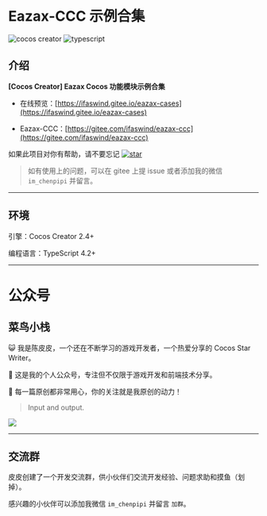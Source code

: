 # Eazax-CCC 示例合集

![cocos creator](https://img.shields.io/badge/cocos%20creator-2.4+-blue) ![typescript](https://img.shields.io/badge/typescript-4.2+-blue)



## 介绍

**[Cocos Creator] Eazax Cocos 功能模块示例合集**

- 在线预览：[https://ifaswind.gitee.io/eazax-cases](https://ifaswind.gitee.io/eazax-cases)

- Eazax-CCC：[https://gitee.com/ifaswind/eazax-ccc](https://gitee.com/ifaswind/eazax-ccc)

如果此项目对你有帮助，请不要忘记 [![star](https://gitee.com/ifaswind/eazax-cases/badge/star.svg?theme=dark)](https://gitee.com/ifaswind/eazax-cases/stargazers)

> 如有使用上的问题，可以在 gitee 上提 issue 或者添加我的微信 `im_chenpipi` 并留言。



---



## 环境

引擎：Cocos Creator 2.4+

编程语言：TypeScript 4.2+



---



# 公众号

## 菜鸟小栈

😺 我是陈皮皮，一个还在不断学习的游戏开发者，一个热爱分享的 Cocos Star Writer。

🎨 这是我的个人公众号，专注但不仅限于游戏开发和前端技术分享。

💖 每一篇原创都非常用心，你的关注就是我原创的动力！

> Input and output.

![](https://gitee.com/ifaswind/image-storage/raw/master/weixin/official-account.png)



---



## 交流群

皮皮创建了一个开发交流群，供小伙伴们交流开发经验、问题求助和摸鱼（划掉）。

感兴趣的小伙伴可以添加我微信 `im_chenpipi` 并留言 `加群`。